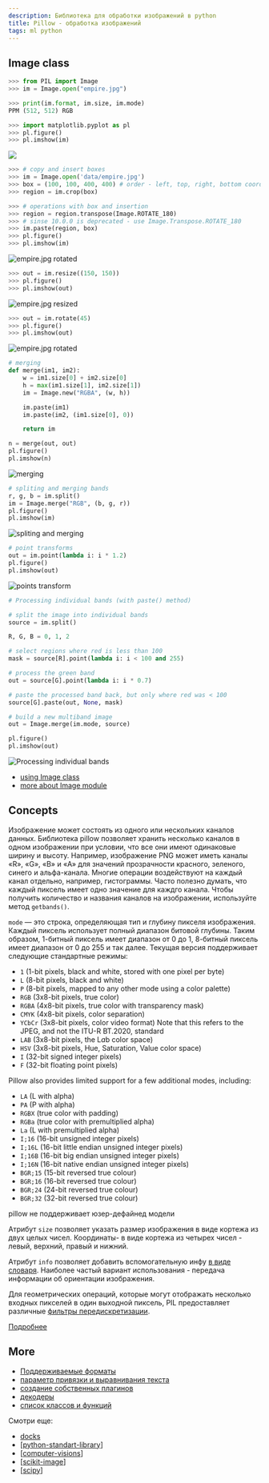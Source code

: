 ```yaml
---
description: Библиотека для обработки изображений в python
title: Pillow - обработка изображений
tags: ml python
---
```

## Image class

```python
>>> from PIL import Image
>>> im = Image.open("empire.jpg")

>>> print(im.format, im.size, im.mode)
PPM (512, 512) RGB

>>> import matplotlib.pyplot as pl
>>> pl.figure()
>>> pl.imshow(im)
```

![](../attachments/2022-05-28-00-55-29.png)

```python
>>> # copy and insert boxes
>>> im = Image.open('data/empire.jpg')
>>> box = (100, 100, 400, 400) # order - left, top, right, bottom coordinates
>>> region = im.crop(box)

>>> # operations with box and insertion
>>> region = region.transpose(Image.ROTATE_180)
>>> # sinse 10.0.0 is deprecated - use Image.Transpose.ROTATE_180
>>> im.paste(region, box)
>>> pl.figure()
>>> pl.imshow(im)
```

![empire.jpg rotated](../attachments/2022-05-28-00-55-58.png)

```python
>>> out = im.resize((150, 150))
>>> pl.figure()
>>> pl.imshow(out)
```

![empire.jpg resized](../attachments/2022-05-28-00-58-49.png)

```python
>>> out = im.rotate(45)
>>> pl.figure()
>>> pl.imshow(out)
```

![empire.jpg rotated](../attachments/2022-05-28-00-59-54.png)

```python
# merging
def merge(im1, im2):
    w = im1.size[0] + im2.size[0]
    h = max(im1.size[1], im2.size[1])
    im = Image.new("RGBA", (w, h))

    im.paste(im1)
    im.paste(im2, (im1.size[0], 0))

    return im

n = merge(out, out)
pl.figure()
pl.imshow(n)
```

![merging](../attachments/2022-05-28-01-33-00.png)

```python
# spliting and merging bands
r, g, b = im.split()
im = Image.merge("RGB", (b, g, r))
pl.figure()
pl.imshow(im)
```

![spliting and merging](../attachments/2022-05-28-01-33-31.png)

```python
# point transforms
out = im.point(lambda i: i * 1.2)
pl.figure()
pl.imshow(out)
```

![points transform](../attachments/2022-05-28-01-34-08.png)

```python
# Processing individual bands (with paste() method)

# split the image into individual bands
source = im.split()

R, G, B = 0, 1, 2

# select regions where red is less than 100
mask = source[R].point(lambda i: i < 100 and 255)

# process the green band
out = source[G].point(lambda i: i * 0.7)

# paste the processed band back, but only where red was < 100
source[G].paste(out, None, mask)

# build a new multiband image
out = Image.merge(im.mode, source)

pl.figure()
pl.imshow(out)
```

![Processing individual bands](../attachments/2022-05-28-01-35-06.png)

- [using Image class](https://pillow.readthedocs.io/en/stable/handbook/tutorial.html#using-the-image-class)
- [more about Image module](https://pillow.readthedocs.io/en/stable/reference/Image.html)

## Concepts

Изображение может состоять из одного или нескольких каналов данных. Библиотека pillow позволяет хранить несколько каналов в одном изображении при условии, что все они имеют одинаковые ширину и высоту. Например, изображение PNG может иметь каналы «R», «G», «B» и «A» для значений прозрачности красного, зеленого, синего и альфа-канала. Многие операции воздействуют на каждый канал отдельно, например, гистограммы. Часто полезно думать, что каждый пиксель имеет одно значение для каждго канала. Чтобы получить количество и названия каналов на изображении, используйте метод `getbands()`.

`mode` — это строка, определяющая тип и глубину пикселя изображения. Каждый пиксель использует полный диапазон битовой глубины. Таким образом, 1-битный пиксель имеет диапазон от 0 до 1, 8-битный пиксель имеет диапазон от 0 до 255 и так далее. Текущая версия поддерживает следующие стандартные режимы:

- `1` (1-bit pixels, black and white, stored with one pixel per byte)
- `L` (8-bit pixels, black and white)
- `P` (8-bit pixels, mapped to any other mode using a color palette)
- `RGB` (3x8-bit pixels, true color)
- `RGBA` (4x8-bit pixels, true color with transparency mask)
- `CMYK` (4x8-bit pixels, color separation)
- `YCbCr` (3x8-bit pixels, color video format) Note that this refers to the JPEG, and not the ITU-R BT.2020, standard
- `LAB` (3x8-bit pixels, the L*a*b color space)
- `HSV` (3x8-bit pixels, Hue, Saturation, Value color space)
- `I` (32-bit signed integer pixels)
- `F` (32-bit floating point pixels)

Pillow also provides limited support for a few additional modes, including:

- `LA` (L with alpha)
- `PA` (P with alpha)
- `RGBX` (true color with padding)
- `RGBa` (true color with premultiplied alpha)
- `La` (L with premultiplied alpha)
- `I;16` (16-bit unsigned integer pixels)
- `I;16L` (16-bit little endian unsigned integer pixels)
- `I;16B` (16-bit big endian unsigned integer pixels)
- `I;16N` (16-bit native endian unsigned integer pixels)
- `BGR;15` (15-bit reversed true colour)
- `BGR;16` (16-bit reversed true colour)
- `BGR;24` (24-bit reversed true colour)
- `BGR;32` (32-bit reversed true colour)

pillow не поддерживает юзер-дефайнед модели

Атрибут `size` позволяет указать размер изображения в виде кортежа из двух целых чисел. Координаты-  в виде кортежа из четырех чисел - левый, верхний, правый и нижний.

Атрибут `info` позволяет добавить вспомогательную инфу [в виде словаря](https://pillow.readthedocs.io/en/stable/reference/Image.html#PIL.Image.Image.info). Наиболее частый вариант использования - передача информации об ориентации изображения.

Для геометрических операций, которые могут отображать несколько входных пикселей в один выходной пиксель, PIL предоставляет различные [фильтры передискретизации](https://pillow.readthedocs.io/en/stable/handbook/concepts.html#filters).

[Подробнее](https://pillow.readthedocs.io/en/stable/handbook/concepts.html#)

## More

- [Поддерживаемые форматы](https://pillow.readthedocs.io/en/stable/handbook/image-file-formats.html)
- [параметр привязки и выравнивания текста](https://pillow.readthedocs.io/en/stable/handbook/text-anchors.html)
- [создание собственных плагинов](https://pillow.readthedocs.io/en/stable/handbook/writing-your-own-image-plugin.html)
- [декодеры](https://pillow.readthedocs.io/en/stable/handbook/writing-your-own-image-plugin.html#decoders)
- [список классов и функций](https://pillow.readthedocs.io/en/stable/reference/index.html)

Смотри еще:

- [docks](https://pillow.readthedocs.io/en/stable/index.html)
- [[python-standart-library]]
- [[computer-visions]]
- [[scikit-image]]
- [[scipy]]

[//begin]: # "Autogenerated link references for markdown compatibility"
[python-standart-library]: ../lists/python-standart-library "Стандартная библиотека python и полезные ресурсы"
[computer-visions]: ../lists/computer-visions "Computer visions"
[scikit-image]: scikit-image "Scikit-image"
[scipy]: scipy "Scipy"
[//end]: # "Autogenerated link references"
[//begin]: # "Autogenerated link references for markdown compatibility"
[python-standart-library]: ../lists/python-standart-library "Стандартная библиотека python и полезные ресурсы"
[computer-visions]: ../lists/computer-visions "Computer visions"
[scikit-image]: scikit-image "Scikit-image"
[scipy]: scipy "Scipy"
[//end]: # "Autogenerated link references"